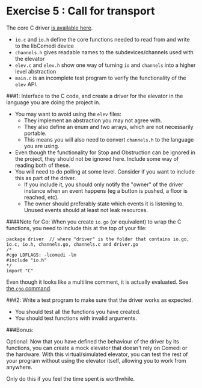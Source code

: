 Exercise 5 : Call for transport
===============================

The core C driver [is available here](https://github.com/klasbo/TTK4145/tree/master/Project/driver).

 - `io.c` and `io.h` define the core functions needed to read from and write to the libComedi device
 - `channels.h` gives readable names to the subdevices/channels used with the elevator
 - `elev.c` and `elev.h` show one way of turning `io` and `channels` into a higher level abstraction
 - `main.c` is an incomplete test program to verify the functionality of the `elev` API.


###1:
Interface to the C code, and create a driver for the elevator in the language you are doing the project in.

 - You may want to avoid using the `elev` files:
   - They implement an abstraction you may not agree with.
   - They also define an enum and two arrays, which are not necessarily portable.
   - This means you will also need to convert `channels.h` to the language you are using.
 - Even though the functionality for Stop and Obstruction can be ignored in the project, they should not be ignored here. Include some way of reading both of these.
 - You will need to do polling at some level. Consider if you want to include this as part of the driver.
   - If you include it, you should only notify the "owner" of the driver instance when an event happens (eg a button is pushed, a floor is reached, etc).
   - The owner should preferably state which events it is listening to. Unused events should at least not leak resources.

####Note for Go:
When you create `io.go` (or equivalent) to wrap the C functions, you need to include this at the top of your file:
    
    package driver  // where "driver" is the folder that contains io.go, io.c, io.h, channels.go, channels.c and driver.go
    /*
    #cgo LDFLAGS: -lcomedi -lm
    #include "io.h"
    */
    import "C"

Even though it looks like a multiline comment, it is actually evaluated. See [the `cgo` command](http://golang.org/cmd/cgo/).

   
###2:
Write a test program to make sure that the driver works as expected.

 - You should test all the functions you have created.
 - You should test functions with invalid arguments.
 
 
###Bonus:

Optional: Now that you have defined the behaviour of the driver by its functions, you can create a mock elevator that doesn't rely on Comedi or the hardware. With this virtual/simulated elevator, you can test the rest of your program without using the elevator itself, allowing you to work from anywhere.

Only do this if you feel the time spent is worthwhile.


